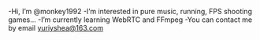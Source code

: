 -Hi, I’m @monkey1992
-I’m interested in pure music, running, FPS shooting games...
-I’m currently learning WebRTC and FFmpeg
-You can contact me by email yuriyshea@163.com

<!---
monkey1992/monkey1992 is a ✨ special ✨ repository because its `README.md` (this file) appears on your GitHub profile.
You can click the Preview link to take a look at your changes.
--->

